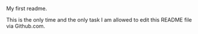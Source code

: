 My first readme.

This is the only time and the only task I am allowed to edit this README file via Github.com. 
